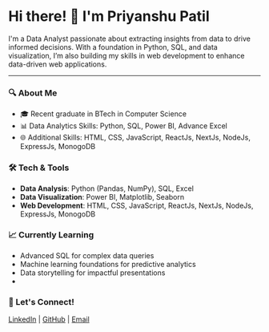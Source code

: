 # Hi there! 👋 I'm Priyanshu Patil

I'm a Data Analyst passionate about extracting insights from data to drive informed decisions. With a foundation in Python, SQL, and data visualization, I’m also building my skills in web development to enhance data-driven web applications.

---

### 🔍 About Me
- 🎓 Recent graduate in BTech in Computer Science
- 📊 Data Analytics Skills: Python, SQL, Power BI, Advance Excel
- 🌐 Additional Skills: HTML, CSS, JavaScript, ReactJs, NextJs, NodeJs, ExpressJs, MonogoDB

### 🛠️ Tech & Tools
- **Data Analysis**: Python (Pandas, NumPy), SQL, Excel
- **Data Visualization**: Power BI, Matplotlib, Seaborn
- **Web Development**: HTML, CSS, JavaScript, ReactJs, NextJs, NodeJs, ExpressJs, MonogoDB

### 📈 Currently Learning
- Advanced SQL for complex data queries
- Machine learning foundations for predictive analytics
- Data storytelling for impactful presentations
- 
### 💬 Let's Connect!
[LinkedIn](https://www.linkedin.com/in/priyanshupatil/) | [GitHub](https://github.com/codemononoke) | [Email](mailto:priyanshup891@gmail.com)
